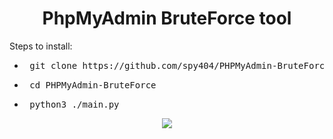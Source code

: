 <h1 align="center">
  PhpMyAdmin BruteForce tool
</h1>

Steps to install:
- <pre> git clone https://github.com/spy404/PHPMyAdmin-BruteForce.git </pre>
- <pre> cd PHPMyAdmin-BruteForce </pre>
- <pre> python3 ./main.py </pre>

<div align="center">
  <a href="https://github.com/spy404/">
    <img src="http://ForTheBadge.com/images/badges/made-with-python.svg" />
  </a>
</div>
